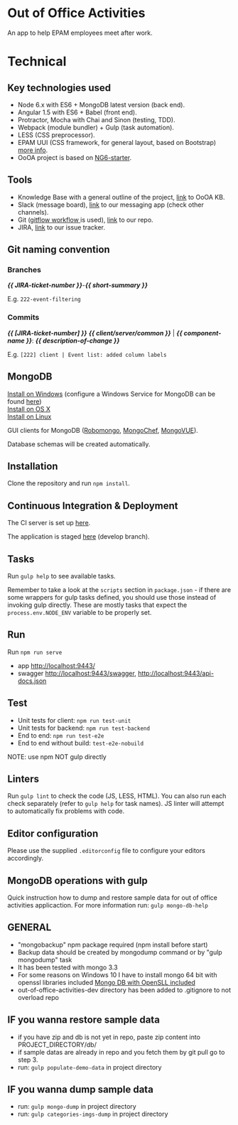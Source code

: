 # Out of Office Activities

An app to help EPAM employees meet after work.

# Technical

## Key technologies used

* Node 6.x with ES6 + MongoDB latest version (back end).
* Angular 1.5 with ES6 + Babel (front end).
* Protractor, Mocha with Chai and Sinon (testing, TDD).
* Webpack (module bundler) + Gulp (task automation).
* LESS (CSS preprocessor).
* EPAM UUI (CSS framework, for general layout, based on Bootstrap) [more info](https://uui.epam.com/).
* OoOA project is based on [NG6-starter](https://github.com/AngularClass/NG6-starter).

## Tools

* Knowledge Base with a general outline of the project, [link](https://kb.epam.com/display/~Marcin_Zolkiewski/Out+of+Office+Activities) to OoOA KB.
* Slack (message board), [link](https://outofofficeactivities.slack.com/messages/general/) to our messaging app (check other channels).
* Git ([gitflow workflow ](https://www.atlassian.com/git/tutorials/comparing-workflows/gitflow-workflow) is used), [link](https://git.epam.com/Marcin_Zolkiewski/out-of-office-activities) to our repo.
* JIRA, [link](https://jira.epam.com/jira/secure/RapidBoard.jspa?rapidView=46796&view=detail) to our issue tracker.

## Git naming convention

### Branches

**_{{ JIRA-ticket-number }}_**-**_{{ short-summary }}_**

E.g. `222-event-filtering`

### Commits

**_{{ [JIRA-ticket-number] }}_** **_{{ client/server/common }}_** | **_{{ component-name }}_**: **_{{ description-of-change }}_**

E.g. `[222] client | Event list: added column labels`

## MongoDB
[Install on Windows](https://docs.mongodb.com/manual/tutorial/install-mongodb-on-windows/) (configure a Windows Service for MongoDB can be found [here](https://docs.mongodb.com/manual/tutorial/install-mongodb-on-windows/#configure-a-windows-service-for-mongodb-community-edition))  
[Install on OS X](https://docs.mongodb.com/manual/tutorial/install-mongodb-on-os-x/)  
[Install on Linux](https://docs.mongodb.com/manual/administration/install-on-linux/)

GUI clients for MongoDB ([Robomongo](https://robomongo.org/), [MongoChef](http://3t.io/mongochef/), [MongoVUE](http://www.mongovue.com/)).  

Database schemas will be created automatically.

## Installation

Clone the repository and run `npm install`.

## Continuous Integration & Deployment

The CI server is set up [here](https://evhubudsd25e8.budapest.epam.com:8085/).

The application is staged [here](http://evhubudsd25e8.budapest.epam.com:8443/) (develop branch).

## Tasks

Run `gulp help` to see available tasks.

Remember to take a look at the `scripts` section in `package.json` - if there are some wrappers for gulp tasks defined, you should use those instead of invoking gulp directly. These are mostly tasks that expect the `process.env.NODE_ENV` variable to be properly set.

## Run

Run `npm run serve`

* app <http://localhost:9443/>
* swagger <http://localhost:9443/swagger>, <http://localhost:9443/api-docs.json>

## Test
* Unit tests for client: `npm run test-unit`
* Unit tests for backend: `npm run test-backend`
* End to end: `npm run test-e2e`
* End to end without build: `test-e2e-nobuild`

NOTE: use npm NOT gulp directly

## Linters

Run `gulp lint` to check the code (JS, LESS, HTML). You can also run each check separately (refer to `gulp help` for task names). JS linter will attempt to automatically fix problems with code.

## Editor configuration

Please use the supplied `.editorconfig` file to configure your editors accordingly.

## MongoDB operations with gulp

Quick instruction how to dump and restore sample data for out of office activities applicaction.
For more information run: `gulp mongo-db-help`

## GENERAL
* "mongobackup" npm package required (npm install before start)
* Backup data should be created by mongodump command or by "gulp mongodump" task
* It has been tested with mongo 3.3
* For some reasons on Windows 10 I have to install mongo 64 bit with openssl libraries included
[Mongo DB with OpenSLL included](http://downloads.mongodb.org/win32/mongodb-win32-x86_64-2008plus-ssl-v3.0-latest-signed.msi?_ga=1.89001884.644804349.1472030562)
* out-of-office-activities-dev directory has been added to .gitignore to not overload repo

## IF you wanna restore sample data
* if you have zip and db is not yet in repo, paste zip content into PROJECT_DIRECTORY/db/
* if sample datas are already in repo and you fetch them by git pull go to step 3.
* run: `gulp populate-demo-data` in project directory

## IF you wanna dump sample data
* run: `gulp mongo-dump` in project directory
* run: `gulp categories-imgs-dump` in project directory
